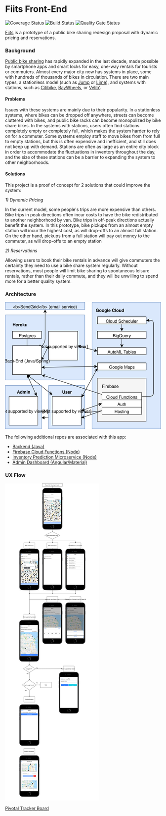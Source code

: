 
# Fiits Front-End

[![Coverage Status](https://coveralls.io/repos/github/bwhiting2356/fiits-ionic-client/badge.svg?branch=master)](https://coveralls.io/github/bwhiting2356/fiits-ionic-client?branch=master) [![Build Status](https://travis-ci.org/bwhiting2356/fiits-ionic-client.svg?branch=master)](https://travis-ci.org/bwhiting2356/fiits-ionic-client) [![Quality Gate Status](https://sonarcloud.io/api/project_badges/measure?project=bwhiting2356_fiits-ionic-client&metric=alert_status)](https://sonarcloud.io/dashboard?id=bwhiting2356_fiits-ionic-client) 


[Fiits](https://fiits.bike) is a prototype of a public bike sharing redesign proposal with dynamic pricing and reservations.

### Background

[Public bike sharing]([https://en.wikipedia.org/wiki/Bicycle-sharing_system](https://en.wikipedia.org/wiki/Bicycle-sharing_system)) has rapidly expanded in the last decade, made possible by smartphone apps and smart locks for easy, one-way rentals for tourists or commuters. Almost every major city now has systems in place, some with hundreds of thousands of bikes in circulation. There are two main types, a stationless model (such as [Jump]([https://www.jump.com/](https://www.jump.com/)) or [Lime]([https://www.li.me/en-us/home](https://www.li.me/en-us/home))), and systems with stations, such as [Citibike]([https://www.citibikenyc.com/](https://www.citibikenyc.com/)), [BayWheels]([https://www.lyft.com/bikes/bay-wheels](https://www.lyft.com/bikes/bay-wheels)), or [Vélib']([https://www.velib-metropole.fr/en_GB](https://www.velib-metropole.fr/en_GB)).  

 #### Problems
 Issues with these systems are mainly due to their popularity. In a stationless systems, where bikes can be dropped off anywhere, streets can become cluttered with bikes, and public bike racks can become monopolized by bike share bikes. In the systems with stations, users often find stations completely empty or completely full, which makes the system harder to rely on for a commuter. Some systems employ staff to move bikes from from full to empty stations, but this is often expensive and inefficient, and still does not keep up with demand. Stations are often as large as an entire city block in order to accommodate the fluctuations in inventory throughout the day, and the size of these stations can be a barrier to expanding the system to other neighborhoods.

 #### Solutions

This project is a proof of concept for 2 solutions that could improve the system:

*1) Dynamic Pricing*

In the current model, some people's trips are more expensive than others. Bike trips in peak directions often incur costs to have the bike redistributed to another neighborhood by van. Bike trips in off-peak directions actually benefit the system. In this prototype, bike pickups from an almost empty station will incur the highest cost, as will drop-offs to an almost full station. On the other hand, pickups from a full station will pay out money to the commuter, as will drop-offs to an empty station

*2) Reservations*

Allowing users to book their bike rentals in advance will give commuters the certainty they need to use a bike share system regularly. Without reservations, most people will limit bike sharing to spontaneous leisure rentals, rather than their daily commute, and they will be unwilling to spend more for a better quality system. 

### Architecture

![Architecture](https://raw.githubusercontent.com/bwhiting2356/fiits-diagrams/master/Fiits%20Architecture.svg?sanitize=true)

The following additional repos are associated with this app:

-  [Backend (Java)](https://github.com/bwhiting2356/fiits-spring-boot)
-  [Firebase Cloud Functions (Node)](https://github.com/bwhiting2356/fiits-cloud-functions)
-  [Inventory Prediction Microservice (Node)](https://github.com/bwhiting2356/fiits-inventory-prediction)
-  [Admin Dashboard (Angular/Material)](https://github.com/bwhiting2356/fiits-dashboard)

### UX Flow

![UX Flow](https://raw.githubusercontent.com/bwhiting2356/fiits-diagrams/master/Fiits%20UX%20Flow.svg?sanitize=true)

[Pivotal Tracker Board](https://www.pivotaltracker.com/n/projects/2406737)


